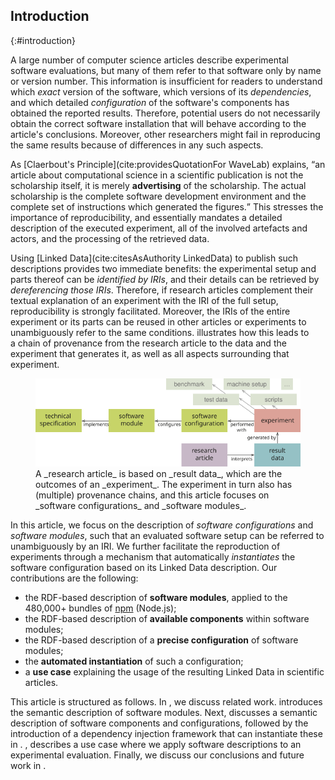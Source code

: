 ## Introduction
{:#introduction}

A large number of computer science articles describe experimental software evaluations,
but many of them refer to that software only by name or version number.
This information is insufficient for readers
to understand which _exact_ version of the software,
which versions of its _dependencies_,
and which detailed _configuration_ of the software's components
has obtained the reported results.
Therefore, potential users do not necessarily obtain the correct software installation
that will behave according to the article's conclusions.
Moreover, other researchers might fail
in reproducing the same results
because of differences in any such aspects.

As [Claerbout's Principle](cite:providesQuotationFor WaveLab) explains,
<q>an article about computational science in a scientific publication
is not the scholarship itself, it is merely **advertising** of the scholarship.
The actual scholarship is the complete software development environment
and the complete set of instructions which generated the figures.</q>
This stresses the importance of reproducibility,
and essentially mandates a detailed description
of the executed experiment,
all of the involved artefacts and actors,
and the processing of the retrieved data.

Using [Linked Data](cite:citesAsAuthority LinkedData)
to publish such descriptions provides two immediate benefits:
the experimental setup and parts thereof can be _identified by IRIs_,
and their details can be retrieved by _dereferencing those IRIs_.
Therefore, if research articles complement their textual explanation of an experiment
with the IRI of the full setup, reproducibility is strongly facilitated.
Moreover, the IRIs of the entire experiment or its parts
can be reused in other articles or experiments
to unambiguously refer to the same conditions.
[](#description-diagram) illustrates how this leads to a chain of provenance
from the research article to the data
and the experiment that generates it,
as well as all aspects surrounding that experiment.

<figure id="description-diagram">
<img src="description-diagram.svg" alt="[description diagram]">
<figcaption markdown="block">
A _research article_ is based on _result data_,
which are the outcomes of an _experiment_.
The experiment in turn also has (multiple) provenance chains,
and this article focuses on _software configurations_ and _software modules_.
</figcaption>
</figure>

In this article,
we focus on the description of _software configurations_ and _software modules_,
such that an evaluated software setup
can be referred to unambiguously by an IRI.
We further facilitate the reproduction of experiments
through a mechanism that automatically _instantiates_ the software configuration
based on its Linked Data description.
Our contributions are the following:

- the RDF-based description of **software modules**,
  applied to the 480,000+ bundles of [npm](https://www.npmjs.com/) (Node.js);
- the RDF-based description of **available components** within software modules;
- the RDF-based description of a **precise configuration** of software modules;
- the **automated instantiation** of such a configuration;
- a **use case** explaining the usage of the resulting Linked Data
  in scientific articles.

This article is structured as follows.
In [](#related-work), we discuss related work.
[](#describing-modules) introduces the semantic description of software modules.
Next, [](#describing-components) discusses a semantic description of software components and configurations,
followed by the introduction of a dependency injection framework that can instantiate these in [](#instantiating).
[](#use-case), describes a use case where we apply software descriptions
to an experimental evaluation.
Finally, we discuss our conclusions and future work in [](#conclusion).
